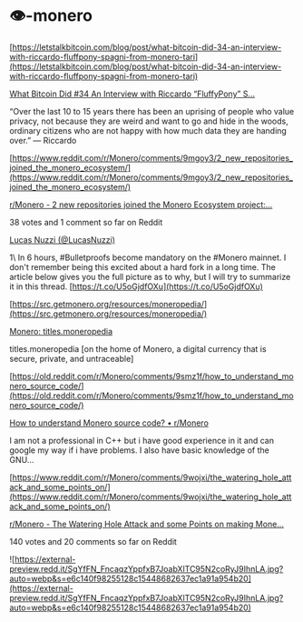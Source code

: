 # 👁-monero




[https://letstalkbitcoin.com/blog/post/what-bitcoin-did-34-an-interview-with-riccardo-fluffpony-spagni-from-monero-tari](https://letstalkbitcoin.com/blog/post/what-bitcoin-did-34-an-interview-with-riccardo-fluffpony-spagni-from-monero-tari)

[What Bitcoin Did #34 An Interview with Riccardo “FluffyPony” S...](https://letstalkbitcoin.com/blog/post/what-bitcoin-did-34-an-interview-with-riccardo-fluffpony-spagni-from-monero-tari)

“Over the last 10 to 15 years there has been an uprising of people who value privacy, not because they are weird and want to go and hide in the woods, ordinary citizens who are not happy with how much data they are handing over.” — Riccardo



[https://www.reddit.com/r/Monero/comments/9mgoy3/2_new_repositories_joined_the_monero_ecosystem/](https://www.reddit.com/r/Monero/comments/9mgoy3/2_new_repositories_joined_the_monero_ecosystem/)

[r/Monero - 2 new repositories joined the Monero Ecosystem project:...](https://www.reddit.com/r/Monero/comments/9mgoy3/2_new_repositories_joined_the_monero_ecosystem)

38 votes and 1 comment so far on Reddit


[Lucas Nuzzi (@LucasNuzzi)](https://twitter.com/LucasNuzzi/status/1053296868422238209)

1\ In 6 hours, #Bulletproofs become mandatory on the #Monero mainnet. I don't remember being this excited about a hard fork in a long time. The article below gives you the full picture as to why, but I will try to summarize it in this thread. [https://t.co/U5oGjdfOXu](https://t.co/U5oGjdfOXu)



[https://src.getmonero.org/resources/moneropedia/](https://src.getmonero.org/resources/moneropedia/)

[Monero: titles.moneropedia](https://src.getmonero.org/resources/moneropedia)

titles.moneropedia [on the home of Monero, a digital currency that is secure, private, and untraceable]



[https://old.reddit.com/r/Monero/comments/9smz1f/how_to_understand_monero_source_code/](https://old.reddit.com/r/Monero/comments/9smz1f/how_to_understand_monero_source_code/)

[How to understand Monero source code? • r/Monero](https://old.reddit.com/r/Monero/comments/9smz1f/how_to_understand_monero_source_code)

I am not a professional in C++ but i have good experience in it and can google my way if i have problems. I also have basic knowledge of the GNU...



[https://www.reddit.com/r/Monero/comments/9wojxi/the_watering_hole_attack_and_some_points_on/](https://www.reddit.com/r/Monero/comments/9wojxi/the_watering_hole_attack_and_some_points_on/)

[r/Monero - The Watering Hole Attack and some Points on making Mone...](https://www.reddit.com/r/Monero/comments/9wojxi/the_watering_hole_attack_and_some_points_on/)

140 votes and 20 comments so far on Reddit

![https://external-preview.redd.it/SgYfFN_FncaqzYppfxB7JoabXlTC95N2coRyJ9IhnLA.jpg?auto=webp&s=e6c140f98255128c15448682637ec1a91a954b20](https://external-preview.redd.it/SgYfFN_FncaqzYppfxB7JoabXlTC95N2coRyJ9IhnLA.jpg?auto=webp&s=e6c140f98255128c15448682637ec1a91a954b20)